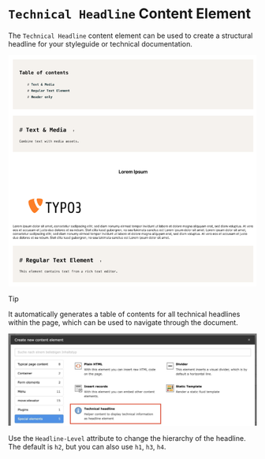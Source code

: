 # `Technical Headline` Content Element

The `Technical Headline` content element can be used to create a structural headline for your styleguide or technical documentation.

![technical-headline.png](Images/technical-headline.png)

> [!TIP]
> It automatically generates a table of contents for all technical headlines within the page, which can be used to navigate through the document.

![ce-technical-headline.jpeg](Images/ce-technical-headline.jpg)

Use the `Headline-Level` attribute to change the hierarchy of the headline. The default is `h2`, but you can also use `h1`, `h3`, `h4`.